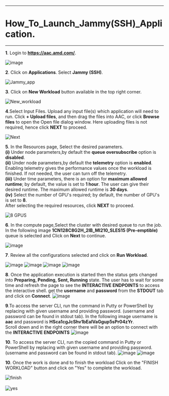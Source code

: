 ***

# How_To_Launch_Jammy(SSH)_Application.

***

 **1**. Login to **https://aac.amd.com/**.
    
   ![image](https://github.com/amddcgpuce/AMDAcceleratorCloudGuides/assets/137475062/d62dc96e-e37a-42b3-9b0e-72445014a621)

 **2**. Click on **Applications**. Select **Jammy (SSH)**.

   ![Jammy_app](https://github.com/gurumohan123/AMDAcceleratorCloudGuides/assets/137781570/81a8e243-ecc7-47de-abb0-0611398c77a3)

 **3**. Click on **New Workload** button available in the top right corner.

   ![New_workload](https://github.com/gurumohan123/AMDAcceleratorCloudGuides/assets/137781570/99cef9af-060a-43ab-a4fa-f3a56b6be130)


 **4**.Select Input Files. Upload any input file(s) which application will need to run. Click **+ Upload files**, and then drag the files into AAC, or click **Browse files** to open the Open file dialog window. Here uploading files is not required, hence click **NEXT** to proceed.

   ![Next](https://github.com/gurumohan123/AMDAcceleratorCloudGuides/assets/137781570/649cc131-bfd6-48ef-9e82-9f787ad1433d)

 **5**. In the Resources page, Select the desired parameters. <br>
 **(i)** Under node parameters,by default the **queue oversubscribe** option is **disabled**.<br>
**(ii)** Under node parameters,by default the **telemetry** option is **enabled**. Enabling telemetry gives the performance values once the workload is finished. If not needed, the user can turn off the telemetry. <br>
**(iii)** Under time parameters, there is an option for **maximum allowed runtime**; by default, the value is set to **1 hour**. The user can give their desired runtime. The maximum allowed runtime is **30 days**.<br>
**(iv)** Select the number of GPU's required; by default, the number of GPU's is set to **8**.<br>
After selecting the required resources, click **NEXT** to proceed.  

   ![8 GPUS](https://github.com/gurumohan123/AMDAcceleratorCloudGuides/assets/137781570/b48a0fb9-36c6-47d6-abfc-87a7bb4f55c9)

 **6**. In the compute page,Select the cluster with desired queue to run the job. In the following image **1CN128C8G2H_2IB_MI210_SLES15 (Pre-emptible)** queue is selected and Click on **Next** to continue.
  
   ![image](https://github.com/amddcgpuce/AMDAcceleratorCloudGuides/assets/137475004/ca15d5df-df2f-4c31-83e8-efba29305fdc)

 **7**. Review all the configurations selected and click on **Run Workload**.

![image](https://github.com/amddcgpuce/AMDAcceleratorCloudGuides/assets/137475004/ba037494-0b4e-413e-80d7-e25abf72a880)
![image](https://github.com/amddcgpuce/AMDAcceleratorCloudGuides/assets/137475004/d6fa92d5-2284-442b-883a-d666b72def80)
![image](https://github.com/amddcgpuce/AMDAcceleratorCloudGuides/assets/137475004/4115d8e4-a3cc-4f64-8ccf-e0c5b9a2c771)
![image](https://github.com/amddcgpuce/AMDAcceleratorCloudGuides/assets/137475004/8b8edfa9-38ed-4b80-ad04-45a05cc3f6ca)


 **8**. Once the application execution is started then the status gets changed into **Preparing, Pending, Sent, Running** state. The user has to wait for some time and refresh the page  to see the **INTERACTIVE ENDPOINTS** to access the interactive shell. get the **username** and **password** from the **STDOUT** tab and click on **Connect**.
 ![image](https://github.com/amddcgpuce/AMDAcceleratorCloudGuides/assets/137475004/2263059e-9d4b-4b42-bb32-0716c3151eb6)

    

 **9**.To access the server CLI, run the command in Putty or PowerShell by replacing <USER> with given username and providing password. (username and password can be found in stdout tab). 
  In the following image username is **aac** and password is **HSca1cgJcShv1bEalVaGgup5sPr04zYr**.<br>
  Scroll down and in the right corner there will be an option to connect with the **INTERACTIVE ENDPOINTS**
        ![image](https://github.com/amddcgpuce/AMDAcceleratorCloudGuides/assets/137475004/49cff85c-700b-499d-a90a-f98b180b76cf)
  
**10**. To access the server CLI, run the copied command in Putty or PowerShell by replacing <USER> with given username and providing password. (username and password can be found in stdout tab). 
![image](https://github.com/amddcgpuce/AMDAcceleratorCloudGuides/assets/137475004/fa5f5bd2-ef0e-4359-98f3-2042ed39fb9c)
![image](https://github.com/amddcgpuce/AMDAcceleratorCloudGuides/assets/137475004/fe9001e3-9032-482d-9590-8d50bd9b0f3f)

 **10**. Once the work is done and to finish the workload Click on the "FINISH WORKLOAD" button and click on "Yes" to complete the workload.
   
   ![finish](https://github.com/gurumohan123/AMDAcceleratorCloudGuides/assets/137781570/5b70eb8d-553b-4742-965f-de40ce3ae7e8)
   <br/>
   <br/>
   ![yes](https://github.com/gurumohan123/AMDAcceleratorCloudGuides/assets/137781570/e309714c-63b4-4358-849e-54d9b65b7a16)



   

   







   
